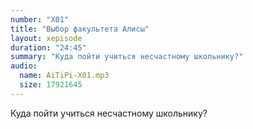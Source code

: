 ```yaml
---
number: "X01"
title: "Выбор факультета Алисы"
layout: xepisode
duration: "24:45"
summary: "Куда пойти учиться несчастному школьнику?"
audio:
  name: AiTiPi-X01.mp3
  size: 17921645
---
```


Куда пойти учиться несчастному школьнику?
